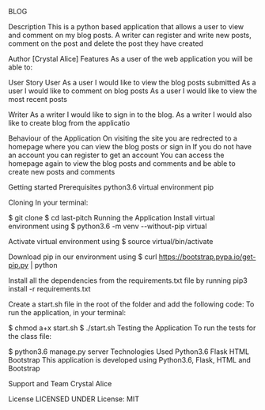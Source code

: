 BLOG

Description
This is a python based application that allows a user to view and comment on my blog posts. A writer can register and write new posts, comment on the post and delete the post they have created

Author
[Crystal Alice]
Features
As a user of the web application you will be able to:

User Story
User
As a user I would like to view the blog posts submitted
As a user I would like to comment on blog posts
As a user I would like to view the most recent posts

Writer
As a writer I would like to sign in to the blog.
As a writer I would also like to create blog from the applicatio


Behaviour of the Application
On visiting the site you are redrected to a homepage where you can view the blog posts or sign in
If you do not have an account you can register to get an account
You can access the homepage again to view the blog posts and comments and be able to create new posts and comments

Getting started
Prerequisites
python3.6
virtual environment
pip

Cloning
In your terminal:

  $ git clone
  $ cd last-pitch
Running the Application
Install virtual environment using $ python3.6 -m venv --without-pip virtual

Activate virtual environment using $ source virtual/bin/activate

Download pip in our environment using $ curl https://bootstrap.pypa.io/get-pip.py | python

Install all the dependencies from the requirements.txt file by running pip3 install -r requirements.txt

Create a start.sh file in the root of the folder and add the following code:
To run the application, in your terminal:

  $ chmod a+x start.sh
  $ ./start.sh
Testing the Application
To run the tests for the class file:

  $ python3.6 manage.py server
Technologies Used
Python3.6
Flask
HTML
Bootstrap
This application is developed using Python3.6, Flask, HTML and Bootstrap

Support and Team
Crystal Alice

License
LICENSED UNDER License: MIT
